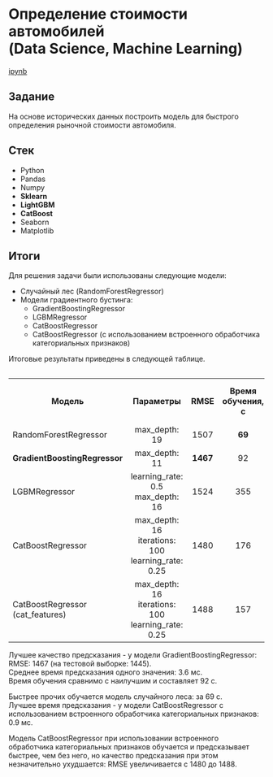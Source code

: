 # Определение стоимости автомобилей<br>(Data Science, Machine Learning)

[ipynb](https://github.com/Gittenhuben/Portfolio/blob/main/Car%20Price%20Prediction%20(DS)/CarPricePrediction.ipynb)

## Задание

На основе исторических данных построить модель для быстрого определения рыночной стоимости автомобиля.

## Стек

* Python
* Pandas
* Numpy
* **Sklearn**
* **LightGBM**
* **CatBoost**
* Seaborn
* Matplotlib

## Итоги

Для решения задачи были использованы следующие модели:

* Случайный лес (RandomForestRegressor)
* Модели градиентного бустинга:
    * GradientBoostingRegressor
    * LGBMRegressor
    * CatBoostRegressor
    * CatBoostRegressor (с использованием встроенного обработчика категориальных признаков)

Итоговые результаты приведены в следующей таблице.

<table align=left>
    <tr>
        <th><div style="text-align:center;">Модель</div></th>
        <th><div style="text-align:center;">Параметры</div></th>
        <th><div style="text-align:center;">RMSE</div></th>
        <th><div style="text-align:center;">Время обучения, с</div></th>
        <th><div style="text-align:center;">Время предсказания одного значения, мс</div></th>
    </tr>
    <tr>
        <td><div style="text-align:left;">RandomForestRegressor</div></td>
        <td><div style="text-align:center;">max_depth: 19</div></td>
        <td><div style="text-align:center;">1507</div></td>
        <td><div style="text-align:center;"><b>69</b></div></td>
        <td><div style="text-align:center;">9.4</div></td>
    </tr>
    <tr>
        <td><div style="text-align:left;"><b>GradientBoostingRegressor</b></div></td>
        <td><div style="text-align:center;">max_depth: 11</div></td>
        <td><div style="text-align:center;"><b>1467</b></div></td>
        <td><div style="text-align:center;">92</div></td>
        <td><div style="text-align:center;">3.6</div></td>
    </tr>
    <tr>
        <td><div style="text-align:left;">LGBMRegressor</div></td>
        <td><div style="text-align:center;">learning_rate: 0.5<br>max_depth: 16</div></td>
        <td><div style="text-align:center;">1524</div></td>
        <td><div style="text-align:center;">355</div></td>
        <td><div style="text-align:center;">60.0</div></td>
    </tr>
    <tr>
        <td><div style="text-align:left;">CatBoostRegressor</div></td>
        <td><div style="text-align:center;">max_depth: 16<br>iterations: 100<br>learning_rate: 0.25</div></td>
        <td><div style="text-align:center;">1480</div></td>
        <td><div style="text-align:center;">176</div></td>
        <td><div style="text-align:center;">4.8</div></td>
    </tr>
    <tr>
        <td><div style="text-align:left;">CatBoostRegressor (cat_features)</div></td>
        <td><div style="text-align:center;">max_depth: 16<br>iterations: 100<br>learning_rate: 0.25</div></td>
        <td><div style="text-align:center;">1488</div></td>
        <td><div style="text-align:center;">157</div></td>
        <td><div style="text-align:center;"><b>0.9</b></div></td>
    </tr>
</table>



Лучшее качество предсказания - у модели GradientBoostingRegressor:<br>
RMSE: 1467 (на тестовой выборке: 1445).<br>
Среднее время предсказания одного значения: 3.6 мс.<br>
Время обучения сравнимо с наилучшим и составляет 92 с.<br>

Быстрее прочих обучается модель случайного леса: за 69 с.<br>
Лучшее время предсказания - у модели CatBoostRegressor с использованием встроенного обработчика категориальных признаков: 0.9 мс.<br>

Модель CatBoostRegressor при использовании встроенного обработчика категориальных признаков обучается и предсказывает быстрее, чем без него, но качество предсказания при этом незначительно ухудшается: RMSE увеличивается с 1480 до 1488.
